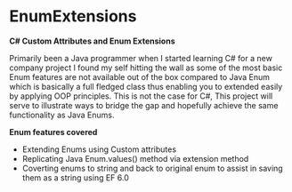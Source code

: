 # EnumExtensions
**C# Custom Attributes and Enum Extensions**

Primarily been a Java programmer when I started learning C# for a new company project I found my self hitting the wall as some of the most basic Enum features are not available out of the box compared to Java Enum which is basically a full fledged class thus enabling you to extended easily by applying OOP principles.  This is not the case for C#,  This project will serve to illustrate ways to bridge the gap and hopefully achieve the same functionality as Java Enums. 

**Enum features covered**
- Extending Enums using Custom attributes 
- Replicating Java Enum.values() method via extension method
- Coverting enums to string and back to original enum to assist in saving them as a string using EF 6.0 

